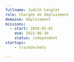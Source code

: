```yaml
---
fullname: Judith Lenglet
role: Chargée de déploiement
domaine: Déploiement
missions: 
  - start: 2020-05-01 
    end: 2023-06-30
    status: independent
startups:
    - trackdechets

---
```

